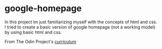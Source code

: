 # google-homepage

In this project im just familiarizing myself with the concepts of html and css.
I tried to create a basic version of google homepage (not a working model) by using basic html and css.


From The Odin Project's [curriculum](http://www.theodinproject.com/courses/web-development-101/lessons/html-css)
